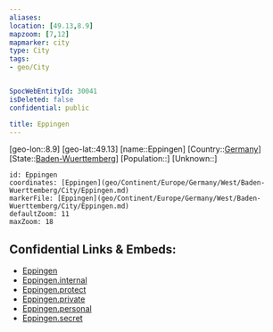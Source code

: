 ```yaml
---
aliases: 
location: [49.13,8.9]
mapzoom: [7,12] 
mapmarker: city 
type: City
tags:
- geo/City


SpocWebEntityId: 30041
isDeleted: false
confidential: public

title: Eppingen
---
```

[geo-lon::8.9]
[geo-lat::49.13]
[name::Eppingen]
[Country::[Germany](geo/Continent/Europe/Germany.md)]
[State::[Baden-Wuerttemberg](geo/Continent/Europe/Germany/West/Baden-Wuerttemberg.md)]
[Population::]
[Unknown::]


```leaflet
id: Eppingen
coordinates: [Eppingen](geo/Continent/Europe/Germany/West/Baden-Wuerttemberg/City/Eppingen.md)
markerFile: [Eppingen](geo/Continent/Europe/Germany/West/Baden-Wuerttemberg/City/Eppingen.md)
defaultZoom: 11 
maxZoom: 18
```


## Confidential Links & Embeds: 
- [Eppingen](../../../../../../../../_public/geo/Continent/Europe/Germany/West/Baden-Wuerttemberg/City/Eppingen.md) 
- [Eppingen.internal](../../../../../../../../_internal/geo/Continent/Europe/Germany/West/Baden-Wuerttemberg/City/Eppingen.internal.md) 
- [Eppingen.protect](../../../../../../../../_protect/geo/Continent/Europe/Germany/West/Baden-Wuerttemberg/City/Eppingen.protect.md) 
- [Eppingen.private](../../../../../../../../_private/geo/Continent/Europe/Germany/West/Baden-Wuerttemberg/City/Eppingen.private.md) 
- [Eppingen.personal](../../../../../../../../_personal/geo/Continent/Europe/Germany/West/Baden-Wuerttemberg/City/Eppingen.personal.md) 
- [Eppingen.secret](../../../../../../../../_secret/geo/Continent/Europe/Germany/West/Baden-Wuerttemberg/City/Eppingen.secret.md) 
